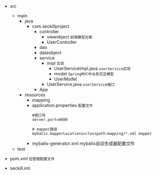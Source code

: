 - src
  - main
    - java
      - com.seckillproject
        - controller
          - viewobject    `前端模型对象`
          - UserController
        - dao
        - dataobject
        - service
          - impl    `实现`
            - UserServiceImpl.java    `userService实现`
            - model    `SpringMVC中业务交互模型`
             - UserModel
          - UserService.java    `userService接口`
        - App
    - resources
      - mapping
      - application.properties    `配置文件`
        ```properties
        #端口号
        server.port=8080
        
        # mapper路径
        mybatis.mapperLocations=classpath:mapping/*.xml mapper
        ```
      - mybatis-generator.xml  mybatis自动生成器配置文件
  - test    

- pom.xml    `包管理配置文件`
- seckill.iml